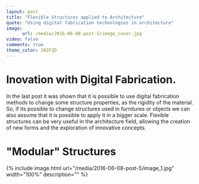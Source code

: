 ```yaml
---
layout: post
title: "Flexible Structures applied to Architecture"
quote: "Using digital fabrication technologies in architecture"
image:
      url: /media/2016-06-08-post-5/image_cover.jpg
video: false
comments: true
theme_color: 302F2D
---
```

# Inovation with Digital Fabrication.

In the last post it was shown that it is possible to use digital fabrication methods to change some structure properties, as the rigidity of the material. So, if its possible to change structures used in furnitures or objects we can also assume that it is possible to apply it in a bigger scale. Flexible structures can be very useful in the architecture field, allowing the creation of new forms and the exploration of innovative concepts.  

# "Modular" Structures

{% include image.html url="/media/2016-06-08-post-5/image_1.jpg" width="100%" description="" %}
